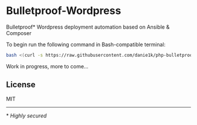 # Bulletproof-Wordpress
Bulletproof* Wordpress deployment automation based on Ansible & Composer

To begin run the following command in Bash-compatible terminal:
```bash
bash <(curl -s https://raw.githubusercontent.com/danie1k/php-bulletproof-wordpress/dev/.github/installer.sh)
```

Work in progress, more to come...

## License

MIT

----

\* *Highly secured*
